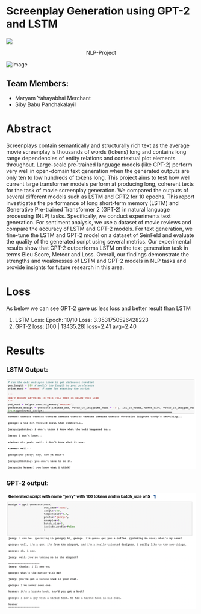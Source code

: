 # Screenplay Generation using GPT-2 and LSTM
<image align="center" src="https://user-images.githubusercontent.com/43872050/196559217-707989b8-c368-4c85-932c-f2b5e377b6dd.png"/>

<p align="center">NLP-Project</p>

![image](https://user-images.githubusercontent.com/43872050/196559434-6dbda1e1-79c6-456e-8e3a-deac0e657d47.png)



## Team Members:
- Maryam Yahayabhai Merchant
- Siby Babu Panchakalayil



# Abstract
Screenplays contain semantically and structurally rich text as the average movie screenplay is thousands of words (tokens) long and contains long range dependencies of entity relations and contextual plot elements throughout. Large-scale pre-trained language models (like GPT-2) perform very well in open-domain text generation when the generated outputs are only ten to low hundreds of tokens long. This project aims to test how well current large transformer models perform at producing long, coherent texts for the task of movie screenplay generation. We compared the outputs of several different models such as LSTM and GPT2 for 10 epochs. This report investigates the performance of long short-term memory (LSTM) and Generative Pre-trained Transformer 2 (GPT-2) in natural language processing (NLP) tasks. Specifically, we conduct experiments text generation. For sentiment analysis, we use a dataset of movie reviews and compare the accuracy of LSTM and GPT-2 models. For text generation, we fine-tune the LSTM and GPT-2 model on a dataset of SeinFeld and evaluate the quality of the generated script using several metrics. Our experimental results show that GPT-2 outperforms LSTM on the text generation task in terms Bleu Score, Meteor and Loss. Overall, our findings demonstrate the strengths and weaknesses of LSTM and GPT-2 models in NLP tasks and provide insights for future research in this area.

# Loss 
As below we can see GPT-2 gave us less loss and better result than LSTM
1. LSTM Loss: Epoch:   10/10    Loss: 3.3531750526428223
2. GPT-2 loss: [100 | 13435.28] loss=2.41 avg=2.40

# Results
### LSTM Output:
![LSTM script generation](lstm.png)




### GPT-2 output:
![GPT-2 script generation](gpt2.png)







